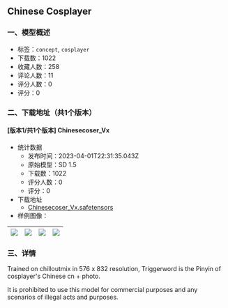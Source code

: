 ## Chinese Cosplayer
### 一、模型概述

- 标签：`concept`, `cosplayer`
- 下载数：1022
- 收藏人数：258
- 评论人数：11
- 评分人数：0
- 评分：0

### 二、下载地址（共1个版本）

#### [版本1/共1个版本] Chinesecoser_Vx

- 统计数据
  - 发布时间：2023-04-01T22:31:35.043Z
  - 原始模型：SD 1.5
  - 下载数：1022
  - 评分人数：0
  - 评分：0
- 下载地址
  - [Chinesecoser_Vx.safetensors](https://civitai.com/api/download/models/33341)
- 样例图像：

| <img src="https://image.civitai.com/xG1nkqKTMzGDvpLrqFT7WA/d573ec9a-5130-4a22-621c-782539666f00/width=450/379933.jpeg" /> | <img src="https://image.civitai.com/xG1nkqKTMzGDvpLrqFT7WA/690138fd-5dae-46a9-fa17-8632c8587900/width=450/379936.jpeg" /> | <img src="https://image.civitai.com/xG1nkqKTMzGDvpLrqFT7WA/37fb3b41-c1f5-4631-ef06-5a987664b200/width=450/379935.jpeg" /> | <img src="https://image.civitai.com/xG1nkqKTMzGDvpLrqFT7WA/ed200591-ab51-410e-dab7-2b61ca034c00/width=450/379934.jpeg" /> |
| ---- | ---- | ---- | ---- |


### 三、详情
<p>Trained on chilloutmix in 576 x 832 resolution, Triggerword is the Pinyin of cosplayer's Chinese cn + photo.</p><p></p><p>It is prohibited to use this model for commercial purposes and any scenarios of illegal acts and purposes.</p><p></p><p></p>